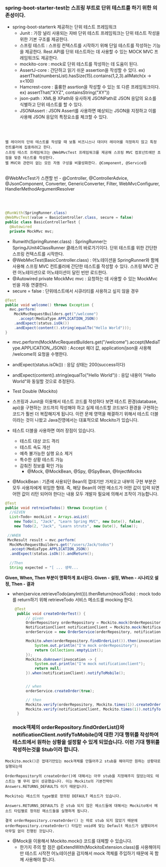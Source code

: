  ### spring-boot-starter-test는 스프링 부트로 단위 테스트를 하기 위한 의존성이다. 
  * spring-boot-starterrk 제공하는 단위 테스트 프레임워크
    * Junit : 가장 널리 사용되는 자바 단위 테스트 프레임워크는 단위 테스트 작성을 위한 기본 구조를 제공한다. 
    * 스프링 테스트 : 스프링 컨텍스트를 시작하기 위해 단일 테스트를 작성하는 기능을 제공한다. Rest API를 단위 테스트하는 데 사용할 수 있는 MOCK MVC 프레임워크도 제공한다.
    * mockito-core : mock로 단위 테스트를 작성하는 데 도움이 된다.
    * AssertJ-core : 간단하고 읽기 쉬운 assertion을 작성할 수 있다. ex) asertThat(numbersList).hasSize(15).contains(1,2,3).allMatch(x -> x<100)
    * Hamcrest-core : 훌륭한 assrtion을 작성할 수 있는 또 다른 프레임워크이다. ex) assertThat("XYZ", containsString("XY"))
    * json-path : XML용 XPath와 유사하게 JSONPath로 JSON 응답의 요소를 식별하고 단위 테스트를 할 수 있다.
    * JSONAssert : JSON Assert를 사용하면 예상되는 JSON을 지정하고 이를 사용해 JSON 응답의 특정요소를 체크할 수 있다. 

<br><br>
```
웹 레이어의 단위 테스트를 작성할 때 보통 비즈니스나 데이터 레이어를 걱정하지 않고 특정 컨트롤러에 집중하려고 한다.
스프링 테스트 프레임워크는 @WebMvcTest 프레임워크를 제공해 스프링 MVC 컴포넌트에만 초점을 맞춘 테스트를 작성한다.
웹 MVC와 관련이 없는 모든 자동 구성을 비활성화한다. @Component, @Service등
```
<br>
@WebMvcTest가 스캔할 빈 - @Controller, @ControllerAdvice, @JsonComponent, Converter, GenericConverter, Filter, WebMvcConfigurer, HandlerMethodArgumentResolver

<br><br>
```java
@RunWith(SpringRunner.class)
@WebMvcTest(value = BasicController.class, secure = false)
public class BasicControllerTest {
  @Autowired
  private MockMvc mvc;
```

* Runwith(SpringRunner.class) : SpringRunner는 SpringJUnit4ClassRunner 클래스의 바로가기이다. 단위 테스트를 위한 간단한 스프링 컨텍스트를 시작한다.
* @WebMvcTest(BasicController.class) : 어노테이션을 SpringRunner와 함께 사용해 스프링 MVC 컨트롤러에 간단한 테스트를 작성할 수 있다. 스프링 MVC 관련 어노테이션으로 어노테이션이 달린 빈만 로드한다. 
* @Autowired private MockMvc mvc : 요청하는 데 사용할 수 있는 MockMvc빈을 자동 연결한다.
* secure = false : 단위테스트에서 시큐리티를 사용하고 싶지 않을 경우


```java
@Test
public void welcome() throws Exception {
  mvc.perform(
    MockMvcRequestBuilders.get("/welcome")
      .accept(MediaType.APPLICATION_JSON))
    .andExpect(status.isOk())
    .andExpect(content().string(equalTo("Hello World")));
}
```

* mvc.perform(MockMvcRequestBuilders.get("/welcome").accept(MediaType.APPLICATION_JSON)) : Accept 헤더 값, application/json을 사용해 /welcome의 요청을 수행한다. 
* andExpect(status.isOk()) : 응답 상태는 200(success이다)
* andExpect(content().string(equalTo("Hello World")) : 응답 내용이 "Hello World"와 동일할 것으로 추정된다. 

* Test Double (Mockito)
* 스프링과 Junit을 이용해서 테스트 코드를 작성하다 보면 테스트 환경(database, api)을 구현하는 코드까지 작성해야 하고 실제 테스트할 코드보다 환경을 구현하는 코드가 훨씬 더 복잡해지게 됩니다. 이런 문제 영역을 해결하기 위해서 테스트 더블 이라는 것이 나왔고 Java진영에서는 대표적으로 Mockito가 있습니다.
* 테스트 더블을 사용하면 여러 장점이 있습니다.
  * 테스트 대상 코드 격리
  * 테스트 속도 개선
  * 예측 불가능한 실행 요소 제거
  * 특수한 상황 테스트 가능
  * 감춰진 정보를 확인 가능
    * @Mock, @MockBean, @Spy, @SpyBean, @InjectMocks
* @MockBean :  기존에 사용되던 Bean의 껍데기만 가져오고 내부의 구현 부분은 모두 사용자에게 위임한 형태. 즉, 해당 Bean의 어떤 메소드가 어떤 값이 입력 되면 어떤 값이 리턴 되어야 한다는 내용 모두 개발자 필요에 의해서 조작이 가능합니다.

```java
@Test
public void retreiveTodos() throws Exception {
  //GIVEN
  List<Todo> mockList = Arrays.asList(
    new Todo(1, "Jack", "Learn Spring MVC", new Date(), false),
    new Todo(2, "Jack", "Learn struts", new Date(), false));
    
 //WHEN
 MvcResult result = mvc.perform(
  MockMvcRequestBuilders.get("/users/Jack/todos")
  .accept(MediaType.APPLICATION_JSON))
  .andExpect(status.isOk()).andReturn();
  
  //Then
  String expected = "[ ... 생략...
```

<b> Given, When, Then 부분이 명확하게 표시된다. Given - 설정, When - 시나리오 설정, Then - 결과 </b>


* when(service.retrieveTodo(anyInt())).thenReturn(mockTodo) : mock todo를 return하기 위해 retrieveTodo 서비스 메소드를 mocking 한다.

  
  
  ```java
   @Test
    public void createOrderTest() {
        // given
        OrderRepository orderRepository = Mockito.mock(OrderRepository.class);
        NotificationClient notificationClient = Mockito.mock(NotificationClient.class);
        orderService = new OrderService(orderRepository, notificationClient);

        Mockito.when(orderRepository.findOrderList()).then(invocation -> {
            System.out.println("I'm mock orderRepository");
            return Collections.emptyList();
        });
        Mockito.doAnswer(invocation -> {
            System.out.println("I'm mock notificationclient");
            return null;
        }).when(notificationClient).notifyToMobile();


        // when
        orderService.createOrder(true);

        // then
        Mockito.verify(orderRepository, Mockito.times(1)).createOrder();
        Mockito.verify(notificationClient, Mockito.times(1)).notifyToMobile();
    }
  
  ```
  
  ### mock객체의 orderRepository.findOrderList()와 notificationClient.notifyToMobile()에 대한 기대 행위를 작성하여 테스트에서 원하는 상황을 설정할 수 있게 되었습니다. 이런 기대 행위를 작성하는것을 Stub이라 합니다.
  
```  
Mockito.mock()은 껍데기만있는 mock객체를 만들어주고 stub을 해야지만 원하는 상황대로 실행되는데 

OrderRepository의 createOrder()에 대해서는 아무 stub을 지정해주지 않았는데도 테스트는 별 무리 없이 성공했습니다. 이는 Mockito의 기본전략이 Answers.RETURNS_DEFAULTS 이기 때문입니다.

Mockito는 메소드의 type별로 정의된 DEFAULT 메소드가 있습니다.

Answers.RETURNS_DEFAULTS 은 stub 되지 않은 메소드들에 대해서는 Mockito에서 메소드 타입별로 정의된 메소드들을 실행하게 됩니다.

결국 orderRepository.createOrder() 는 따로 stub 되지 않았기 때문에 orderRepository.createOrder() 타입인 void에 맞는 Default 메소드가 실행되어서 아무일 없이 진행된 것입니다.

 ```
 
* @Mock을 이용해서 Mockito.mock() 코드를 대체할 수 있습니다.
  * 한가지 주의 할 점은 @ExtendWith(MockitoExtension.class)를 사용해야지만 테스트 시작전 어노테이션을 감지해서 mock 객체를 주입하기 때문에 꼭 함께 사용해야 합니다.
 
 
 
 
 
